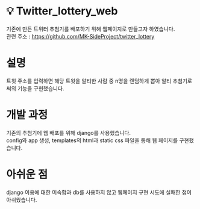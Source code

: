 # 💡 Twitter_lottery_web
기존에 만든 트위터 추첨기를 배포하기 위해 웹페이지로 만들고자 하였습니다.<br>
관련 주소 : https://github.com/MK-SideProject/twitter_lottery

# 설명
트윗 주소를 입력하면 해당 트윗을 알티한 사람 중 n명을 랜덤하게 뽑아 알티 추첨기로써의 기능을 구현했습니다.

# 개발 과정
기존의 추첨기에 웹 배포를 위해 django를 사용했습니다.<br> config와 app 생성, templates의 html과 static css 파일을 통해 웹 페이지를 구현했습니다.

# 아쉬운 점
django 이용에 대한 미숙함과 db를 사용하지 않고 웹페이지 구현 시도에 실패한 점이 아쉬웠습니다.
